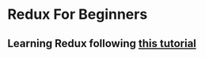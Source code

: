 
# Redux For Beginners

  

## Learning Redux following [this tutorial](https://www.youtube.com/watch?v=CVpUuw9XSjY)
